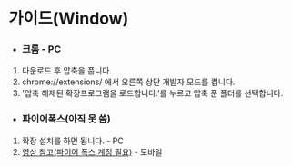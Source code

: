 # 가이드(Window)
- ### 크롬 - PC <br>
1. 다운로드 후 압축을 풉니다.
2. chrome://extensions/ 에서 오른쪽 상단 개발자 모드를 켭니다.
3. '압축 해제된 확장프로그램을 로드합니다.'를 누르고 압축 푼 폴더를 선택합니다.

- ### 파이어폭스(아직 못 씀)
1. 확장 설치를 하면 됩니다. - PC
2. <a href='https://www.youtube.com/watch?v=_NIBInMmI6Y&ab_channel=DeAndreQueary'>영상 참고(파이어 폭스 계정 필요)</a> - 모바일
